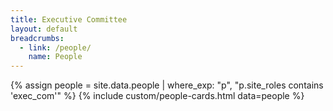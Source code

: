 ```yaml
---
title: Executive Committee
layout: default
breadcrumbs:
  - link: /people/
    name: People
---
```


{% assign people = site.data.people | where_exp: "p", "p.site_roles contains 'exec_com'" %}
{% include custom/people-cards.html data=people %}

